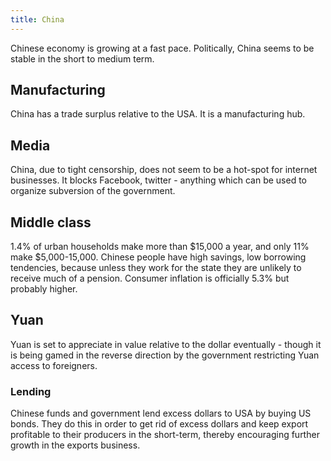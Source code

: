 ```yaml
---
title: China
---
```


Chinese economy is growing at a fast pace. Politically, China seems to be stable in the short to medium term.

## Manufacturing

China has a trade surplus relative to the USA. It is a manufacturing hub.

## Media

China, due to tight censorship, does not seem to be a hot-spot for internet businesses. It blocks Facebook, twitter - anything which can be used to organize subversion of the government.

## Middle class

1.4% of urban households make more than $15,000 a year, and only 11% make $5,000-15,000. Chinese people have high savings, low borrowing tendencies, because unless they work for the state they are unlikely to receive much of a pension. Consumer inflation is officially 5.3% but probably higher.

## Yuan

Yuan is set to appreciate in value relative to the dollar eventually - though it is being gamed in the reverse direction by the government restricting Yuan access to foreigners.

### Lending

Chinese funds and government lend excess dollars to USA by buying US bonds. They do this in order to get rid of excess dollars and keep export profitable to their producers in the short-term, thereby encouraging further growth in the exports business.

